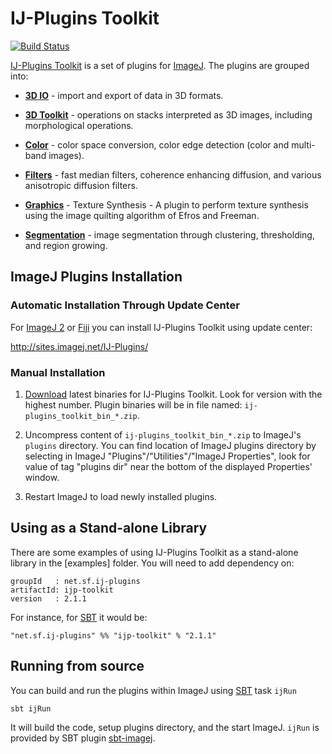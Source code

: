 IJ-Plugins Toolkit
==================

[![Build Status](https://travis-ci.org/ij-plugins/ijp-toolkit.svg?branch=develop)](https://travis-ci.org/ij-plugins/ijp-toolkit)

[IJ-Plugins Toolkit](http://ij-plugins.sourceforge.net/plugins/toolkit.html) is a set of plugins for [ImageJ]. The plugins are grouped into:

* **[3D IO]** - import and export of data in 3D formats.

* **[3D Toolkit]** - operations on stacks interpreted as 3D images, including
  morphological operations.

* **[Color]** - color space conversion, color edge detection (color and
  multi-band images).

* **[Filters]** - fast median filters, coherence enhancing diffusion, and various anisotropic diffusion filters.

* **[Graphics]** - Texture Synthesis - A plugin to perform texture synthesis
  using the image quilting algorithm of Efros and Freeman.

* **[Segmentation]** - image segmentation through clustering, thresholding, and
  region growing.

ImageJ Plugins Installation
---------------------------

### Automatic Installation Through Update Center

For [ImageJ 2] or [Fiji] you can install IJ-Plugins Toolkit using update center:

http://sites.imagej.net/IJ-Plugins/

### Manual Installation

1. [Download](https://sourceforge.net/projects/ij-plugins/files/ij-plugins_toolkit/)
   latest binaries for IJ-Plugins Toolkit. Look for version with the highest number.
   Plugin binaries will be in file named: `ij-plugins_toolkit_bin_*.zip`.

2. Uncompress content of `ij-plugins_toolkit_bin_*.zip` to ImageJ's `plugins` directory.
   You can find location of ImageJ plugins directory by selecting in ImageJ
   "Plugins"/"Utilities"/"ImageJ Properties", look for value of tag "plugins dir"
   near the bottom of the displayed Properties' window.

3. Restart ImageJ to load newly installed plugins.

Using as a Stand-alone Library
------------------------------

There are some examples of using IJ-Plugins Toolkit as a stand-alone library in the [examples] folder. You will need to add dependency on:

```
groupId   : net.sf.ij-plugins
artifactId: ijp-toolkit
version   : 2.1.1
```
For instance, for [SBT] it would be:

```
"net.sf.ij-plugins" %% "ijp-toolkit" % "2.1.1"
```

Running from source
-------------------

You can build and run the plugins within ImageJ using [SBT] task `ijRun`

```
sbt ijRun
```

It will build the code, setup plugins directory, and the start ImageJ. `ijRun` is provided by SBT plugin [sbt-imagej].


[ImageJ]:     http://rsbweb.nih.gov/ij/
[ImageJ 2]:   http://imagej.net
[Fiji]:       http://imagej.net/Fiji
[sbt-imagej]: https://github.com/jpsacha/sbt-imagej
[SBT]:        http://www.scala-sbt.org/

[3D IO]:        http://ij-plugins.sourceforge.net/plugins/3d-io/index.html
[3D Toolkit]:   http://ij-plugins.sourceforge.net/plugins/3d-toolkit/index.html
[Color]:        http://ij-plugins.sourceforge.net/plugins/color/index.html
[Filters]:      http://ij-plugins.sourceforge.net/plugins/filters/index.html
[Graphics]:     http://ij-plugins.sourceforge.net/plugins/texturesynthesis/index.html
[Segmentation]: http://ij-plugins.sourceforge.net/plugins/segmentation/index.html
